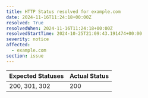 ```yaml
---
title: HTTP Status resolved for example.com
date: 2024-11-16T11:24:18+00:00Z
resolved: True
resolvedWhen: 2024-11-16T11:24:18+00:00Z
resolvedStartTime: 2024-10-25T21:09:43.191474+00:00
severity: notice
affected:
  - example.com
section: issue
---
```


| Expected Statuses | Actual Status  |
|-------------------|----------------|
| 200, 301, 302 | 200 |
